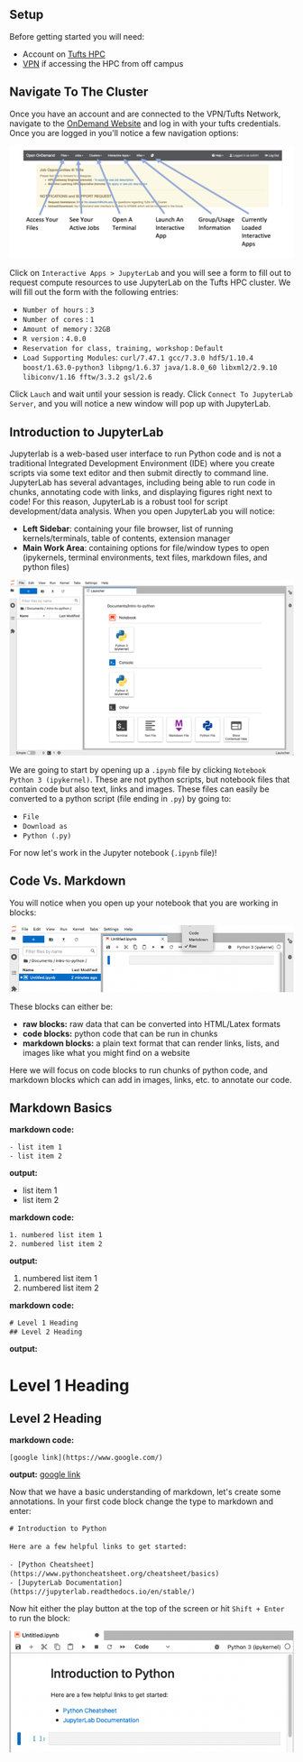 ## Setup

Before getting started you will need:

- Account on [Tufts HPC](https://access.tufts.edu/research-cluster-account)
- [VPN](https://access.tufts.edu/vpn) if accessing the HPC from off campus

## Navigate To The Cluster

Once you have an account and are connected to the VPN/Tufts Network, navigate to the [OnDemand Website](https://ondemand.pax.tufts.edu/) and log in with your tufts credentials. Once you are logged in you'll notice a few navigation options:

![](images/ondemandLayout.png)

Click on `Interactive Apps > JupyterLab` and you will see a form to fill out to request compute resources to use JupyterLab on the Tufts HPC cluster. We will fill out the form with the following entries:

- `Number of hours` : `3`
- `Number of cores` : `1`
- `Amount of memory` : `32GB`
- `R version` : `4.0.0`
- `Reservation for class, training, workshop` : `Default`
- `Load Supporting Modules`: `curl/7.47.1 gcc/7.3.0 hdf5/1.10.4 boost/1.63.0-python3 libpng/1.6.37 java/1.8.0_60 libxml2/2.9.10 libiconv/1.16 fftw/3.3.2 gsl/2.6`

Click `Lauch` and wait until your session is ready. Click `Connect To JupyterLab Server`, and you will notice a new window will pop up with JupyterLab. 

## Introduction to JupyterLab

Jupyterlab is a web-based user interface to run Python code and is not a traditional Integrated Development Environment (IDE) where you create scripts via some text editor and then submit directly to command line. JupyterLab has several advantages, including being able to run code in chunks, annotating code with links, and displaying figures right next to code! For this reason, JupyterLab is a robust tool for script development/data analysis. When you open JupyterLab you will notice:

- **Left Sidebar**: containing your file browser, list of running kernels/terminals, table of contents, extension manager
- **Main Work Area**: containing options for file/window types to open (ipykernels, terminal environments, text files, markdown files, and python files)

![](images/jupyterlab.png)

We are going to start by opening up a `.ipynb` file by clicking `Notebook Python 3 (ipykernel)`. These are not python scripts, but notebook files that contain code but also text, links and images. These files can easily be converted to a python script (file ending in `.py`) by going to:

- `File`
- `Download as`
- `Python (.py)`

For now let's work in the Jupyter notebook (`.ipynb` file)!

## Code Vs. Markdown

You will notice when you open up your notebook that you are working in blocks:

![](images/blocks.png)

These blocks can either be:

- **raw blocks:** raw data that can be converted into HTML/Latex formats
- **code blocks:** python code that can be run in chunks
- **markdown blocks:** a plain text format that can render links, lists, and images like what you might find on a website

Here we will focus on code blocks to run chunks of python code, and markdown blocks which can add in images, links, etc. to annotate our code.

## Markdown Basics

**markdown code:**

```
- list item 1
- list item 2
```
**output:**
- list item 1
- list item 2

**markdown code:**

```
1. numbered list item 1
2. numbered list item 2
```
**output:**
1. numbered list item 1
2. numbered list item 2

**markdown code:**

```
# Level 1 Heading
## Level 2 Heading
```
**output:**
# Level 1 Heading
## Level 2 Heading

**markdown code:**

```
[google link](https://www.google.com/)
```
**output:**
[google link](https://www.google.com/)

Now that we have a basic understanding of markdown, let's create some annotations. In your first code block change the type to markdown and enter:

```
# Introduction to Python 

Here are a few helpful links to get started:

- [Python Cheatsheet](https://www.pythoncheatsheet.org/cheatsheet/basics)
- [JupyterLab Documentation](https://jupyterlab.readthedocs.io/en/stable/)
```

Now hit either the play button at the top of the screen or hit `Shift + Enter` to run the block:

![](images/markdown-block.png)
